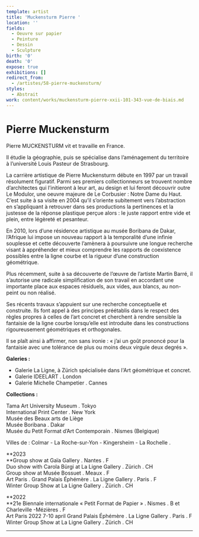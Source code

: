 ```yaml
---
template: artist
title: 'Muckensturm Pierre '
location: ''
fields:
  - Oeuvre sur papier
  - Peinture
  - Dessin
  - Sculpture
birth: '0'
death: '0'
expose: true
exhibitions: []
redirect_from:
  - /artistes/58-pierre-muckensturm/
styles:
  - Abstrait
work: content/works/muckensturm-pierre-xxii-101-343-vue-de-biais.md
---
```

# Pierre Muckensturm

Pierre MUCKENSTURM vit et travaille en France.

Il étudie la géographie, puis se spécialise dans l’aménagement du territoire à l’université Louis Pasteur de Strasbourg.

La carrière artistique de Pierre Muckensturm débute en 1997 par un travail résolument figuratif. Parmi ses premiers collectionneurs se trouvent nombre d’architectes qui l’initieront à leur art, au design et lui feront découvrir outre Le Modulor, une oeuvre majeure de Le Corbusier : Notre Dame du Haut. C’est suite à sa visite en 2004 qu’il s’oriente subitement vers l’abstraction en s’appliquant à retrouver dans ses productions la pertinences et la justesse de la réponse plastique perçue alors : le juste rapport entre vide et plein, entre légèreté et pesanteur.

En 2010, lors d’une résidence artistique au musée Boribana de Dakar, l’Afrique lui impose un nouveau rapport à la temporalité d’une infinie souplesse et cette découverte l’amènera à poursuivre une longue recherche visant à appréhender et mieux comprendre les rapports de coexistence possibles entre la ligne courbe et la rigueur d’une construction géométrique.

Plus récemment, suite à sa découverte de l’œuvre de l’artiste Martin Barré, il s’autorise une radicale simplification de son travail en accordant une importante place aux espaces résiduels, aux vides, aux blancs, au non-peint ou non réalisé.

Ses récents travaux s’appuient sur une recherche conceptuelle et construite. Ils font appel à des principes préétablis dans le respect des règles propres à celles de l’art concret et cherchent à rendre sensible la fantaisie de la ligne courbe lorsqu’elle est introduite dans les constructions rigoureusement géométriques et orthogonales.

Il se plaît ainsi à affirmer, non sans ironie : « j’ai un goût prononcé pour la fantaisie avec une tolérance de plus ou moins deux virgule deux degrés ».

**Galeries :**

* Galerie La Ligne, à Zürich spécialisée dans l'Art géométrique et concret.
* Galerie IDEELART . London
* Galerie Michelle Champetier . Cannes

**Collections :**

Tama Art University Museum . Tokyo  
International Print Center . New York  
Musée des Beaux arts de Liège  
Musée Boribana . Dakar  
Musée du Petit Format d’Art Contemporain . Nismes (Belgique)

Villes de  : Colmar - La Roche-sur-Yon - Kingersheim - La Rochelle .

\**2023  
\**Group show at Gaïa Gallery . Nantes . F  
Duo show with Carola Bürgi at La Ligne Gallery . Zürich . CH  
Group show at Musée Bossuet . Meaux . F  
Art Paris . Grand Palais Éphémère . La Ligne Gallery . Paris . F  
Winter Group Show at La Ligne Gallery . Zürich . CH

\**2022  
\**21e Biennale internationale « Petit Format de Papier » . Nismes . B et Charleville -Mézières . F  
Art Paris 2022 7-10 april Grand Palais Éphémère . La Ligne Gallery . Paris . F  
Winter Group Show at La Ligne Gallery . Zürich . CH

***
